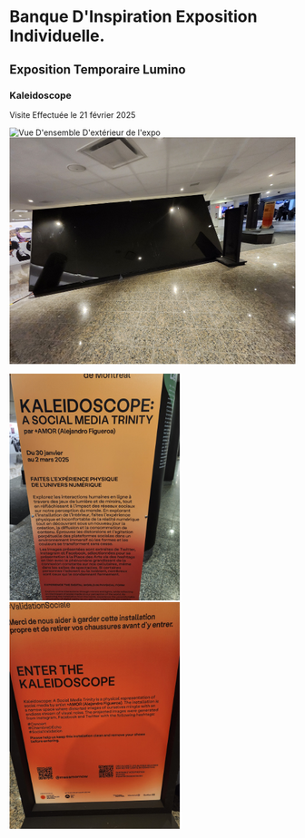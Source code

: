 # Banque D'Inspiration Exposition Individuelle.

## Exposition Temporaire Lumino

### Kaleidoscope

Visite Effectuée le 21 février 2025

<img src="images/VueD'ensembleFermé.jpg" wdith="350" height="400" alt="Vue D'ensemble D'extérieur de l'expo"> <img src="images/VueDecote.jpg" wdith="450" height="400" Alt="Vue D'ensemble du coté de l'expo"> <br>

<img src="images/Descriptiontop.jpg" wdith="350" height="400" alt=""> <img src="images/DescriptionBas.jpg" wdith="450" height="400" Alt=""> <br>
